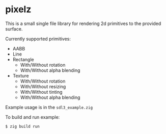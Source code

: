 # pixelz

This is a small single file library for rendering 2d primitives to the provided surface.

Currently supported primitives:
- AABB
- Line
- Rectangle
  - With/Without rotation
  - With/Without alpha blending
- Texture
  - With/Without rotation
  - With/Without resizing
  - With/Without tinting
  - With/Without alpha blending

 Example usage is in the `sdl3_example.zig`
 
 To build and run example:
 ```bash
$ zig build run
 ```

